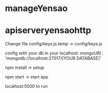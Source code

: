 # manageYensao
# apiserveryensaohttp

Change file config/keys.js.temp -> config/keys.js

config with your db in your localhost: mongoURI : 'mongodb://localhost:27017/[YOUR DATABASE]'

npm install -> setup

npm start -> start app

localhost:5000 to run
